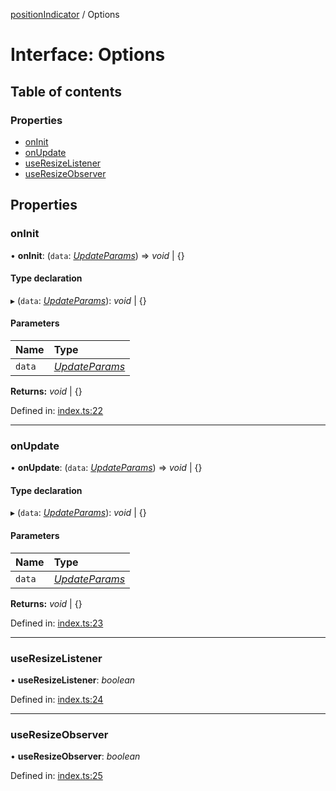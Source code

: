 [positionIndicator](../README.md) / Options

# Interface: Options

## Table of contents

### Properties

- [onInit](options.md#oninit)
- [onUpdate](options.md#onupdate)
- [useResizeListener](options.md#useresizelistener)
- [useResizeObserver](options.md#useresizeobserver)

## Properties

### onInit

• **onInit**: (`data`: [*UpdateParams*](updateparams.md)) => *void* \| {}

#### Type declaration

▸ (`data`: [*UpdateParams*](updateparams.md)): *void* \| {}

#### Parameters

| Name | Type |
| :------ | :------ |
| `data` | [*UpdateParams*](updateparams.md) |

**Returns:** *void* \| {}

Defined in: [index.ts:22](https://github.com/kunukn/position-indicator/blob/76e7ac0/src/index.ts#L22)

___

### onUpdate

• **onUpdate**: (`data`: [*UpdateParams*](updateparams.md)) => *void* \| {}

#### Type declaration

▸ (`data`: [*UpdateParams*](updateparams.md)): *void* \| {}

#### Parameters

| Name | Type |
| :------ | :------ |
| `data` | [*UpdateParams*](updateparams.md) |

**Returns:** *void* \| {}

Defined in: [index.ts:23](https://github.com/kunukn/position-indicator/blob/76e7ac0/src/index.ts#L23)

___

### useResizeListener

• **useResizeListener**: *boolean*

Defined in: [index.ts:24](https://github.com/kunukn/position-indicator/blob/76e7ac0/src/index.ts#L24)

___

### useResizeObserver

• **useResizeObserver**: *boolean*

Defined in: [index.ts:25](https://github.com/kunukn/position-indicator/blob/76e7ac0/src/index.ts#L25)
